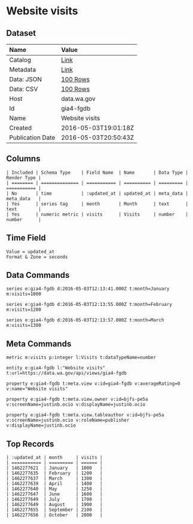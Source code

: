 # Website visits

## Dataset

| Name | Value |
| :--- | :---- |
| Catalog | [Link](https://catalog.data.gov/dataset/website-visits) |
| Metadata | [Link](https://data.wa.gov/api/views/gia4-fgdb) |
| Data: JSON | [100 Rows](https://data.wa.gov/api/views/gia4-fgdb/rows.json?max_rows=100) |
| Data: CSV | [100 Rows](https://data.wa.gov/api/views/gia4-fgdb/rows.csv?max_rows=100) |
| Host | data.wa.gov |
| Id | gia4-fgdb |
| Name | Website visits |
| Created | 2016-05-03T19:01:18Z |
| Publication Date | 2016-05-03T20:50:43Z |

## Columns

```ls
| Included | Schema Type    | Field Name  | Name       | Data Type | Render Type |
| ======== | ============== | =========== | ========== | ========= | =========== |
| No       | time           | :updated_at | updated_at | meta_data | meta_data   |
| Yes      | series tag     | month       | Month      | text      | text        |
| Yes      | numeric metric | visits      | Visits     | number    | number      |
```

## Time Field

```ls
Value = updated_at
Format & Zone = seconds
```

## Data Commands

```ls
series e:gia4-fgdb d:2016-05-03T12:13:41.000Z t:month=January m:visits=1000

series e:gia4-fgdb d:2016-05-03T12:13:55.000Z t:month=February m:visits=1200

series e:gia4-fgdb d:2016-05-03T12:13:57.000Z t:month=March m:visits=1300
```

## Meta Commands

```ls
metric m:visits p:integer l:Visits t:dataTypeName=number

entity e:gia4-fgdb l:"Website visits" t:url=https://data.wa.gov/api/views/gia4-fgdb

property e:gia4-fgdb t:meta.view v:id=gia4-fgdb v:averageRating=0 v:name="Website visits"

property e:gia4-fgdb t:meta.view.owner v:id=bjfs-pe5a v:screenName=justinb.ocio v:displayName=justinb.ocio

property e:gia4-fgdb t:meta.view.tableauthor v:id=bjfs-pe5a v:screenName=justinb.ocio v:roleName=publisher v:displayName=justinb.ocio
```

## Top Records

```ls
| :updated_at | month     | visits | 
| =========== | ========= | ====== | 
| 1462277621  | January   | 1000   | 
| 1462277635  | February  | 1200   | 
| 1462277637  | March     | 1300   | 
| 1462277639  | April     | 1400   | 
| 1462277640  | May       | 1250   | 
| 1462277647  | June      | 1600   | 
| 1462277649  | July      | 1700   | 
| 1462277649  | August    | 1900   | 
| 1462277655  | September | 2100   | 
| 1462277656  | October   | 2000   | 
```